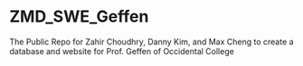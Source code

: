 # ZMD_SWE_Geffen
The Public Repo for Zahir Choudhry, Danny Kim, and Max Cheng to create a database and website for Prof. Geffen of Occidental College
